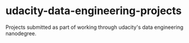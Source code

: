 # udacity-data-engineering-projects
Projects submitted as part of working through udacity's data engineering nanodegree.
